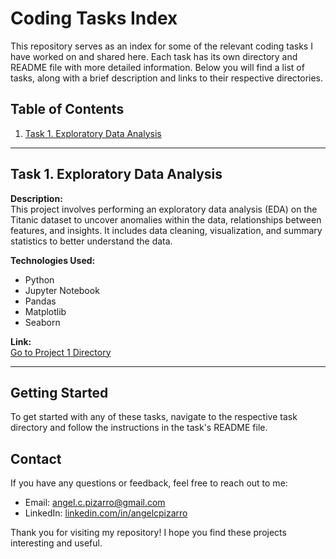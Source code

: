 # Coding Tasks Index

This repository serves as an index for some of the relevant coding tasks I have worked on and shared here. Each task has its own directory and README file with more detailed information. Below you will find a list of tasks, along with a brief description and links to their respective directories.

## Table of Contents

1. [Task 1. Exploratory Data Analysis](#task-1-exploratory-data-analysis)

---

## Task 1. Exploratory Data Analysis

**Description:**  
This project involves performing an exploratory data analysis (EDA) on the Titanic dataset to uncover anomalies within the data, relationships between features, and insights. It includes data cleaning, visualization, and summary statistics to better understand the data.

**Technologies Used:**  
- Python
- Jupyter Notebook
- Pandas
- Matplotlib
- Seaborn

**Link:**  
[Go to Project 1 Directory](./Task%201.%20Exploratory%20Data%20Analysis)

---

## Getting Started

To get started with any of these tasks, navigate to the respective task directory and follow the instructions in the task's README file.

## Contact

If you have any questions or feedback, feel free to reach out to me:

- Email: angel.c.pizarro@gmail.com
- LinkedIn: [linkedin.com/in/angelcpizarro](https://www.linkedin.com/in/angelcpizarro)

Thank you for visiting my repository! I hope you find these projects interesting and useful.
